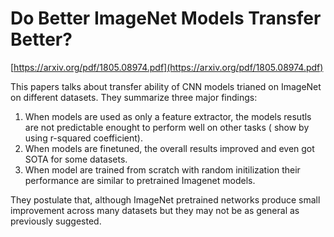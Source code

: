 # Do Better ImageNet Models Transfer Better?
[https://arxiv.org/pdf/1805.08974.pdf](https://arxiv.org/pdf/1805.08974.pdf)

This papers talks about transfer ability of CNN models trianed on ImageNet on different datasets. They summarize three major
findings:

1.  When models are used as only a feature extractor, the models resutls
    are not predictable enought to perform well on other tasks ( show by using r-squared coefficient).
2.  When models are finetuned, the overall results improved and even got SOTA for some datasets.
3.  When model are trained from scratch with random initilization their performance are similar to pretrained Imagenet models.

They postulate that, although ImageNet pretrained networks produce small improvement  across many datasets but they may not be as 
general as previously suggested.
